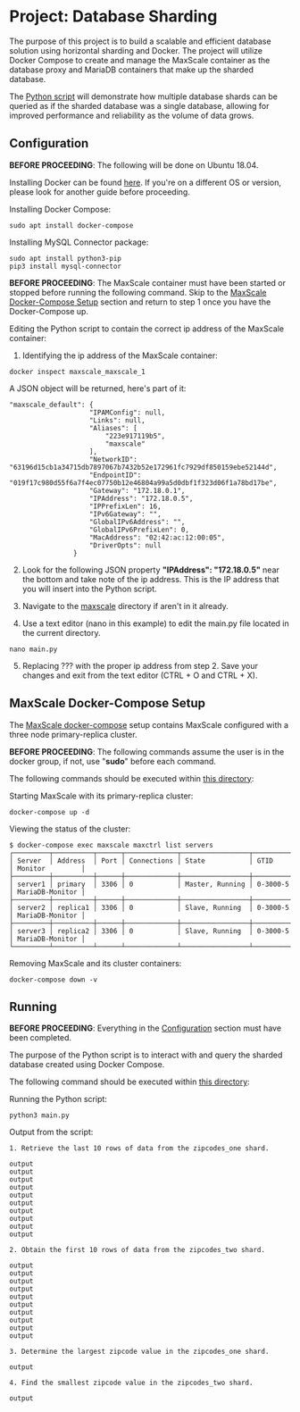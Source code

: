 # Project: Database Sharding

The purpose of this project is to build a scalable and efficient database solution using horizontal sharding and Docker. The project will utilize Docker Compose to create and manage the MaxScale container as the database proxy and MariaDB containers that make up the sharded database.

The [Python script](./maxscale/main.py) will demonstrate how multiple database shards can be queried as if the sharded database was a single database, allowing for improved performance and reliability as the volume of data grows.

## Configuration

**BEFORE PROCEEDING**: The following will be done on Ubuntu 18.04.

Installing Docker can be found [here](https://www.digitalocean.com/community/tutorials/how-to-install-and-use-docker-on-ubuntu-18-04). If you're on a different OS or version, please look for another guide before proceeding.

Installing Docker Compose:
```
sudo apt install docker-compose
```

Installing MySQL Connector package:
```
sudo apt install python3-pip
pip3 install mysql-connector
```

**BEFORE PROCEEDING**: The MaxScale container must have been started or stopped before running the following command. Skip to the [MaxScale Docker-Compose Setup]() section and return to step 1 once you have the Docker-Compose up.

Editing the Python script to contain the correct ip address of the MaxScale container:

1. Identifying the ip address of the MaxScale container:
```
docker inspect maxscale_maxscale_1
```

A JSON object will be returned, here's part of it:
```
"maxscale_default": {
                    "IPAMConfig": null,
                    "Links": null,
                    "Aliases": [
                        "223e917119b5",
                        "maxscale"
                    ],
                    "NetworkID": "63196d15cb1a34715db7897067b7432b52e172961fc7929df850159ebe52144d",
                    "EndpointID": "019f17c980d55f6a7f4ec07750b12e46804a99a5d0dbf1f323d06f1a78bd17be",
                    "Gateway": "172.18.0.1",
                    "IPAddress": "172.18.0.5",
                    "IPPrefixLen": 16,
                    "IPv6Gateway": "",
                    "GlobalIPv6Address": "",
                    "GlobalIPv6PrefixLen": 0,
                    "MacAddress": "02:42:ac:12:00:05",
                    "DriverOpts": null
                }
```

2. Look for the following JSON property **"IPAddress": "172.18.0.5"** near the bottom and take note of the ip address. This is the IP address that you will insert into the Python script.

3. Navigate to the [maxscale](./maxscale/) directory if aren't in it already.

4. Use a text editor (nano in this example) to edit the main.py file located in the current directory.
```
nano main.py
```

5. Replacing ??? with the proper ip address from step 2. Save your changes and exit from the text editor (CTRL + O and CTRL + X).

## MaxScale Docker-Compose Setup

The [MaxScale docker-compose](./maxscale/docker-compose.yml) setup contains MaxScale
configured with a three node primary-replica cluster. 

**BEFORE PROCEEDING**: The following commands assume the user is in the docker group, if not, use "**sudo**" before each command.

The following commands should be executed within [this directory](./maxscale/):

Starting MaxScale with its primary-replica cluster:
```
docker-compose up -d
```

Viewing the status of the cluster:
```
$ docker-compose exec maxscale maxctrl list servers
┌─────────┬──────────┬──────┬─────────────┬─────────────────┬──────────┬─────────────────┐
│ Server  │ Address  │ Port │ Connections │ State           │ GTID     │ Monitor         │
├─────────┼──────────┼──────┼─────────────┼─────────────────┼──────────┼─────────────────┤
│ server1 │ primary  │ 3306 │ 0           │ Master, Running │ 0-3000-5 │ MariaDB-Monitor │
├─────────┼──────────┼──────┼─────────────┼─────────────────┼──────────┼─────────────────┤
│ server2 │ replica1 │ 3306 │ 0           │ Slave, Running  │ 0-3000-5 │ MariaDB-Monitor │
├─────────┼──────────┼──────┼─────────────┼─────────────────┼──────────┼─────────────────┤
│ server3 │ replica2 │ 3306 │ 0           │ Slave, Running  │ 0-3000-5 │ MariaDB-Monitor │
└─────────┴──────────┴──────┴─────────────┴─────────────────┴──────────┴─────────────────┘
```

Removing MaxScale and its cluster containers:
```
docker-compose down -v
```

## Running

**BEFORE PROCEEDING**: Everything in the [Configuration]() section must have been completed.

The purpose of the Python script is to interact with and query the sharded database created using Docker Compose.

The following command should be executed within [this directory](./maxscale/):

Running the Python script:
```
python3 main.py
```

Output from the script:
```
1. Retrieve the last 10 rows of data from the zipcodes_one shard.

output
output
output
output
output
output
output
output
output
output

2. Obtain the first 10 rows of data from the zipcodes_two shard.

output
output
output
output
output
output
output
output
output
output

3. Determine the largest zipcode value in the zipcodes_one shard.

output

4. Find the smallest zipcode value in the zipcodes_two shard.

output

```